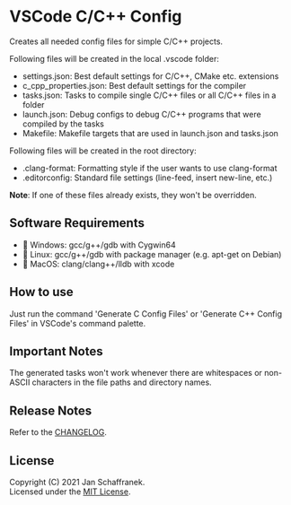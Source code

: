 # VSCode C/C++ Config

Creates all needed config files for simple C/C++ projects.  

Following files will be created in the local .vscode folder:

- settings.json: Best default settings for C/C++, CMake etc. extensions
- c_cpp_properties.json: Best default settings for the compiler
- tasks.json: Tasks to compile single C/C++ files or all C/C++ files in a folder
- launch.json: Debug configs to debug C/C++ programs that were compiled by the tasks
- Makefile: Makefile targets that are used in launch.json and tasks.json

Following files will be created in the root directory:

- .clang-format: Formatting style if the user wants to use clang-format
- .editorconfig: Standard file settings (line-feed, insert new-line, etc.)

**Note**: If one of these files already exists, they won't be overridden.

## Software Requirements

- 🔧 Windows: gcc/g++/gdb with Cygwin64
- 🔧 Linux: gcc/g++/gdb with package manager (e.g. apt-get on Debian)
- 🔧 MacOS: clang/clang++/lldb with xcode

## How to use

Just run the command 'Generate C Config Files' or 'Generate C++ Config Files' in VSCode's command palette.

## Important Notes

The generated tasks won't work whenever there are whitespaces or non-ASCII characters in the file paths and directory names.

## Release Notes

Refer to the [CHANGELOG](CHANGELOG.md).

## License

Copyright (C) 2021 Jan Schaffranek.  
Licensed under the [MIT License](LICENSE).
